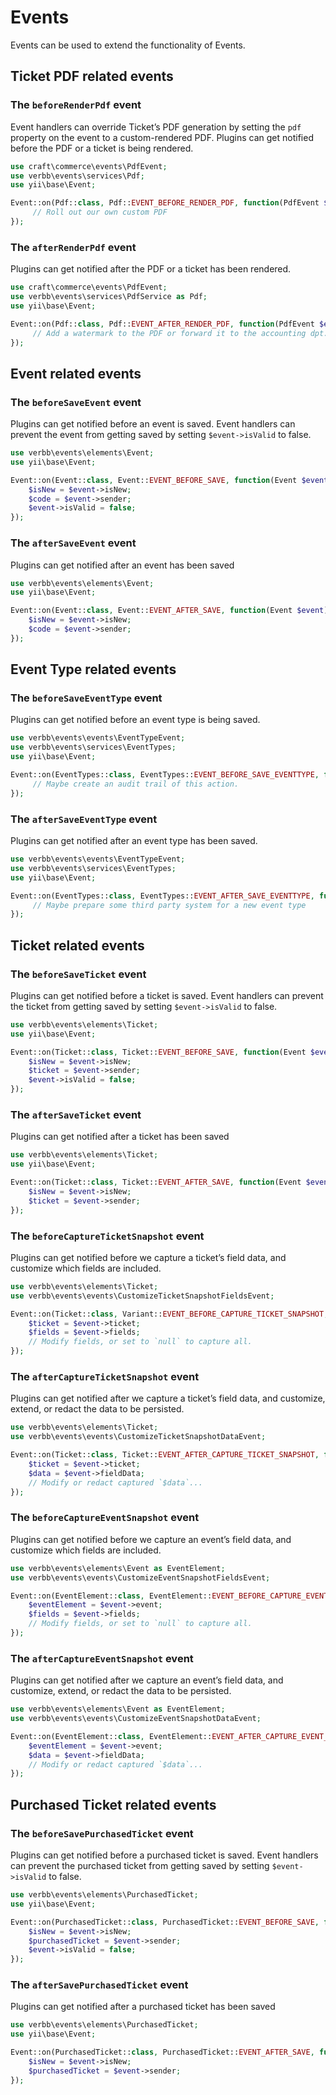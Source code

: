 # Events

Events can be used to extend the functionality of Events.

## Ticket PDF related events

### The `beforeRenderPdf` event

Event handlers can override Ticket’s PDF generation by setting the `pdf` property on the event to a custom-rendered PDF.
Plugins can get notified before the PDF or a ticket is being rendered.

```php
use craft\commerce\events\PdfEvent;
use verbb\events\services\Pdf;
use yii\base\Event;

Event::on(Pdf::class, Pdf::EVENT_BEFORE_RENDER_PDF, function(PdfEvent $event) {
     // Roll out our own custom PDF
});
```

### The `afterRenderPdf` event

Plugins can get notified after the PDF or a ticket has been rendered.

```php
use craft\commerce\events\PdfEvent;
use verbb\events\services\PdfService as Pdf;
use yii\base\Event;

Event::on(Pdf::class, Pdf::EVENT_AFTER_RENDER_PDF, function(PdfEvent $event) {
     // Add a watermark to the PDF or forward it to the accounting dpt.
});
```


## Event related events

### The `beforeSaveEvent` event

Plugins can get notified before an event is saved. Event handlers can prevent the event from getting saved by setting `$event->isValid` to false.

```php
use verbb\events\elements\Event;
use yii\base\Event;

Event::on(Event::class, Event::EVENT_BEFORE_SAVE, function(Event $event) {
    $isNew = $event->isNew;
    $code = $event->sender;
    $event->isValid = false;
});
```

### The `afterSaveEvent` event

Plugins can get notified after an event has been saved

```php
use verbb\events\elements\Event;
use yii\base\Event;

Event::on(Event::class, Event::EVENT_AFTER_SAVE, function(Event $event) {
    $isNew = $event->isNew;
    $code = $event->sender;
});
```


## Event Type related events

### The `beforeSaveEventType` event

Plugins can get notified before an event type is being saved.

```php
use verbb\events\events\EventTypeEvent;
use verbb\events\services\EventTypes;
use yii\base\Event;

Event::on(EventTypes::class, EventTypes::EVENT_BEFORE_SAVE_EVENTTYPE, function(EventTypeEvent $event) {
     // Maybe create an audit trail of this action.
});
```

### The `afterSaveEventType` event

Plugins can get notified after an event type has been saved.

```php
use verbb\events\events\EventTypeEvent;
use verbb\events\services\EventTypes;
use yii\base\Event;

Event::on(EventTypes::class, EventTypes::EVENT_AFTER_SAVE_EVENTTYPE, function(EventTypeEvent $event) {
     // Maybe prepare some third party system for a new event type
});
```



## Ticket related events

### The `beforeSaveTicket` event

Plugins can get notified before a ticket is saved. Event handlers can prevent the ticket from getting saved by setting `$event->isValid` to false.

```php
use verbb\events\elements\Ticket;
use yii\base\Event;

Event::on(Ticket::class, Ticket::EVENT_BEFORE_SAVE, function(Event $event) {
    $isNew = $event->isNew;
    $ticket = $event->sender;
    $event->isValid = false;
});
```

### The `afterSaveTicket` event

Plugins can get notified after a ticket has been saved

```php
use verbb\events\elements\Ticket;
use yii\base\Event;

Event::on(Ticket::class, Ticket::EVENT_AFTER_SAVE, function(Event $event) {
    $isNew = $event->isNew;
    $ticket = $event->sender;
});
```

### The `beforeCaptureTicketSnapshot` event

Plugins can get notified before we capture a ticket’s field data, and customize which fields are included.

```php
use verbb\events\elements\Ticket;
use verbb\events\events\CustomizeTicketSnapshotFieldsEvent;

Event::on(Ticket::class, Variant::EVENT_BEFORE_CAPTURE_TICKET_SNAPSHOT, function(CustomizeTicketSnapshotFieldsEvent $event) {
    $ticket = $event->ticket;
    $fields = $event->fields;
    // Modify fields, or set to `null` to capture all.
});
```

### The `afterCaptureTicketSnapshot` event

Plugins can get notified after we capture a ticket’s field data, and customize, extend, or redact the data to be persisted.

```php
use verbb\events\elements\Ticket;
use verbb\events\events\CustomizeTicketSnapshotDataEvent;

Event::on(Ticket::class, Ticket::EVENT_AFTER_CAPTURE_TICKET_SNAPSHOT, function(CustomizeTicketSnapshotFieldsEvent $event) {
    $ticket = $event->ticket;
    $data = $event->fieldData;
    // Modify or redact captured `$data`...
});
```

### The `beforeCaptureEventSnapshot` event

Plugins can get notified before we capture an event’s field data, and customize which fields are included.

```php
use verbb\events\elements\Event as EventElement;
use verbb\events\events\CustomizeEventSnapshotFieldsEvent;

Event::on(EventElement::class, EventElement::EVENT_BEFORE_CAPTURE_EVENT_SNAPSHOT, function(CustomizeEventSnapshotFieldsEvent $event) {
    $eventElement = $event->event;
    $fields = $event->fields;
    // Modify fields, or set to `null` to capture all.
});
```

### The `afterCaptureEventSnapshot` event

Plugins can get notified after we capture an event’s field data, and customize, extend, or redact the data to be persisted.

```php
use verbb\events\elements\Event as EventElement;
use verbb\events\events\CustomizeEventSnapshotDataEvent;

Event::on(EventElement::class, EventElement::EVENT_AFTER_CAPTURE_EVENT_SNAPSHOT, function(CustomizeProductSnapshotFieldsEvent $event) {
    $eventElement = $event->event;
    $data = $event->fieldData;
    // Modify or redact captured `$data`...
});
```


## Purchased Ticket related events

### The `beforeSavePurchasedTicket` event

Plugins can get notified before a purchased ticket is saved. Event handlers can prevent the purchased ticket from getting saved by setting `$event->isValid` to false.

```php
use verbb\events\elements\PurchasedTicket;
use yii\base\Event;

Event::on(PurchasedTicket::class, PurchasedTicket::EVENT_BEFORE_SAVE, function(Event $event) {
    $isNew = $event->isNew;
    $purchasedTicket = $event->sender;
    $event->isValid = false;
});
```

### The `afterSavePurchasedTicket` event

Plugins can get notified after a purchased ticket has been saved

```php
use verbb\events\elements\PurchasedTicket;
use yii\base\Event;

Event::on(PurchasedTicket::class, PurchasedTicket::EVENT_AFTER_SAVE, function(Event $event) {
    $isNew = $event->isNew;
    $purchasedTicket = $event->sender;
});
```
